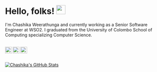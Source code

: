 <!-- ### Hi there 👋 -->

# Hello, folks! <img src="https://raw.githubusercontent.com/MartinHeinz/MartinHeinz/master/wave.gif" width="30px">

I'm Chashika Weerathunga and currently working as a Senior Software Engineer at WSO2. I graduated from the University of Colombo School of Computing specializing Computer Science. 

<br/>


<a href="https://www.linkedin.com/in/chashikaweerathunga">
<img align="left" alt="Chashika Weerathunga" width="22px" src="https://cdn.jsdelivr.net/npm/simple-icons@v3/icons/linkedin.svg" />
</a>
<a href="https://chashikaweerathunga.medium.com">
<img align="left" alt="Chashika Weerathunga" width="22px" src="https://cdn.jsdelivr.net/npm/simple-icons@v3/icons/medium.svg" />
</a>
<a href="https://stackoverflow.com/users/6213626/chashikajw">
<img align="left" alt="Chashika Weerathunga" width="22px" src="https://cdn.jsdelivr.net/npm/simple-icons@3.13.0/icons/stackoverflow.svg" />
</a>

<br />
<br />
<br />


<a href="https://github.com/chashikajw/chashikajw">
  <img align="center" src="https://github-readme-stats.vercel.app/api?username=chashikajw&show_icons=true&line_height=27&count_private=true&title_color=067AC9&text_color=1d1f21&icon_color=2bbc8a&bg_color=ffffff" alt="Chashika's GitHub Stats" />
</a>


<!-- links to your social media accounts -->

[1]: https://www.linkedin.com/in/chashikaweerathunga
[2]: https://chashikaweerathunga.medium.com
[3]: https://stackoverflow.com/users/6213626/chashikajw

<!--
**chashikajw/chashikajw** is a ✨ _special_ ✨ repository because its `README.md` (this file) appears on your GitHub profile.

Here are some ideas to get you started:

- 🔭 I’m currently working on ...
- 🌱 I’m currently learning ...
- 👯 I’m looking to collaborate on ...
- 🤔 I’m looking for help with ...
- 💬 Ask me about ...
- 📫 How to reach me: ...
- 😄 Pronouns: ...
- ⚡ Fun fact: ...
-->
